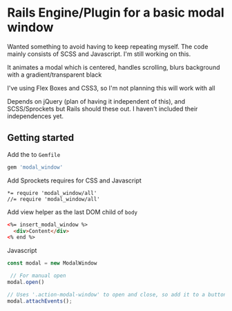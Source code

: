 # Rails Engine/Plugin for a basic modal window

Wanted something to avoid having to keep repeating myself. The code mainly consists of SCSS and Javascript. I'm still working on this.

It animates a modal which is centered, handles scrolling, blurs background with a gradient/transparent black

I've using Flex Boxes and CSS3, so I'm not planning this will work with all

Depends on jQuery (plan of having it independent of this), and SCSS/Sprockets but Rails should these out. I haven't included their independences yet.

## Getting started

Add the to `Gemfile`
```ruby
gem 'modal_window'
```

Add Sprockets requires for CSS and Javascript
```
*= require 'modal_window/all'
//= require 'modal_window/all'
```

Add view helper as the last DOM child of `body`

```html
<%= insert_modal_window %>
  <div>Content</div>
<% end %>
```

Javascript
```javascript
const modal = new ModalWindow 

 // For manual open
modal.open()

// Uses '.action-modal-window' to open and close, so add it to a button
modal.attachEvents(); 
```